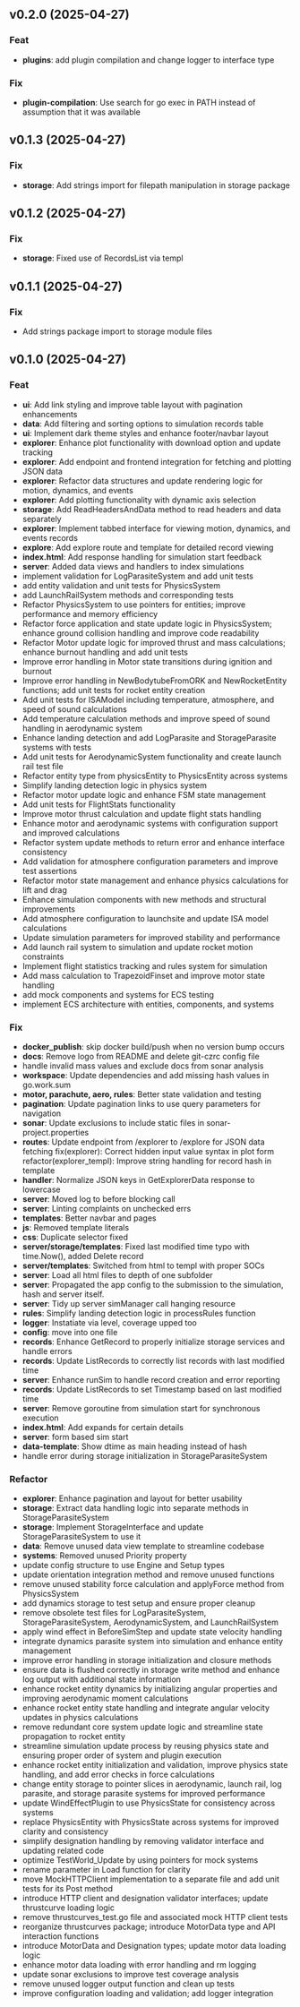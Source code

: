 ## v0.2.0 (2025-04-27)

### Feat

- **plugins**: add plugin compilation and change logger to interface type

### Fix

- **plugin-compilation**: Use search for go exec in PATH instead of assumption that it was available

## v0.1.3 (2025-04-27)

### Fix

- **storage**: Add strings import for filepath manipulation in storage package

## v0.1.2 (2025-04-27)

### Fix

- **storage**: Fixed use of RecordsList via templ

## v0.1.1 (2025-04-27)

### Fix

- Add strings package import to storage module files

## v0.1.0 (2025-04-27)

### Feat

- **ui**: Add link styling and improve table layout with pagination enhancements
- **data**: Add filtering and sorting options to simulation records table
- **ui**: Implement dark theme styles and enhance footer/navbar layout
- **explorer**: Enhance plot functionality with download option and update tracking
- **explorer**: Add endpoint and frontend integration for fetching and plotting JSON data
- **explorer**: Refactor data structures and update rendering logic for motion, dynamics, and events
- **explorer**: Add plotting functionality with dynamic axis selection
- **storage**: Add ReadHeadersAndData method to read headers and data separately
- **explorer**: Implement tabbed interface for viewing motion, dynamics, and events records
- **explore**: Add explore route and template for detailed record viewing
- **index.html**: Add response handling for simulation start feedback
- **server**: Added data views and handlers to index simulations
- implement validation for LogParasiteSystem and add unit tests
- add entity validation and unit tests for PhysicsSystem
- add LaunchRailSystem methods and corresponding tests
- Refactor PhysicsSystem to use pointers for entities; improve performance and memory efficiency
- Refactor force application and state update logic in PhysicsSystem; enhance ground collision handling and improve code readability
- Refactor Motor update logic for improved thrust and mass calculations; enhance burnout handling and add unit tests
- Improve error handling in Motor state transitions during ignition and burnout
- Improve error handling in NewBodytubeFromORK and NewRocketEntity functions; add unit tests for rocket entity creation
- Add unit tests for ISAModel including temperature, atmosphere, and speed of sound calculations
- Add temperature calculation methods and improve speed of sound handling in aerodynamic system
- Enhance landing detection and add LogParasite and StorageParasite systems with tests
- Add unit tests for AerodynamicSystem functionality and create launch rail test file
- Refactor entity type from physicsEntity to PhysicsEntity across systems
- Simplify landing detection logic in physics system
- Refactor motor update logic and enhance FSM state management
- Add unit tests for FlightStats functionality
- Improve motor thrust calculation and update flight stats handling
- Enhance motor and aerodynamic systems with configuration support and improved calculations
- Refactor system update methods to return error and enhance interface consistency
- Add validation for atmosphere configuration parameters and improve test assertions
- Refactor motor state management and enhance physics calculations for lift and drag
- Enhance simulation components with new methods and structural improvements
- Add atmosphere configuration to launchsite and update ISA model calculations
- Update simulation parameters for improved stability and performance
- Add launch rail system to simulation and update rocket motion constraints
- Implement flight statistics tracking and rules system for simulation
- Add mass calculation to TrapezoidFinset and improve motor state handling
- add mock components and systems for ECS testing
- implement ECS architecture with entities, components, and systems

### Fix

- **docker_publish**: skip docker build/push when no version bump occurs
- **docs**: Remove logo from README and delete git-czrc config file
- handle invalid mass values and exclude docs from sonar analysis
- **workspace**: Update dependencies and add missing hash values in go.work.sum
- **motor, parachute, aero, rules**: Better state validation and testing
- **pagination**: Update pagination links to use query parameters for navigation
- **sonar**: Update exclusions to include static files in sonar-project.properties
- **routes**: Update endpoint from /explorer to /explore for JSON data fetching fix(explorer): Correct hidden input value syntax in plot form refactor(explorer_templ): Improve string handling for record hash in template
- **handler**: Normalize JSON keys in GetExplorerData response to lowercase
- **server**: Moved log to before blocking call
- **server**: Linting complaints on unchecked errs
- **templates**: Better navbar and pages
- **js**: Removed template literals
- **css**: Duplicate selector fixed
- **server/storage/templates**: Fixed last modified time typo with time.Now(), added Delete record
- **server/templates**: Switched from html to templ with proper SOCs
- **server**: Load all html files to depth of one subfolder
- **server**: Propagated the app config to the submission to the simulation, hash and server itself.
- **server**: Tidy up server simManager call hanging resource
- **rules**: Simplify landing detection logic in processRules function
- **logger**: Instatiate via level, coverage upped too
- **config**: move into one file
- **records**: Enhance GetRecord to properly initialize storage services and handle errors
- **records**: Update ListRecords to correctly list records with last modified time
- **server**: Enhance runSim to handle record creation and error reporting
- **records**: Update ListRecords to set Timestamp based on last modified time
- **server**: Remove goroutine from simulation start for synchronous execution
- **index.html**: Add expands for certain details
- **server**: form based sim start
- **data-template**: Show dtime as main heading instead of hash
- handle error during storage initialization in StorageParasiteSystem

### Refactor

- **explorer**: Enhance pagination and layout for better usability
- **storage**: Extract data handling logic into separate methods in StorageParasiteSystem
- **storage**: Implement StorageInterface and update StorageParasiteSystem to use it
- **data**: Remove unused data view template to streamline codebase
- **systems**: Removed unused Priority property
- update config structure to use Engine and Setup types
- update orientation integration method and remove unused functions
- remove unused stability force calculation and applyForce method from PhysicsSystem
- add dynamics storage to test setup and ensure proper cleanup
- remove obsolete test files for LogParasiteSystem, StorageParasiteSystem, AerodynamicSystem, and LaunchRailSystem
- apply wind effect in BeforeSimStep and update state velocity handling
- integrate dynamics parasite system into simulation and enhance entity management
- improve error handling in storage initialization and closure methods
- ensure data is flushed correctly in storage write method and enhance log output with additional state information
- enhance rocket entity dynamics by initializing angular properties and improving aerodynamic moment calculations
- enhance rocket entity state handling and integrate angular velocity updates in physics calculations
- remove redundant core system update logic and streamline state propagation to rocket entity
- streamline simulation update process by reusing physics state and ensuring proper order of system and plugin execution
- enhance rocket entity initialization and validation, improve physics state handling, and add error checks in force calculations
- change entity storage to pointer slices in aerodynamic, launch rail, log parasite, and storage parasite systems for improved performance
- update WindEffectPlugin to use PhysicsState for consistency across systems
- replace PhysicsEntity with PhysicsState across systems for improved clarity and consistency
- simplify designation handling by removing validator interface and updating related code
- optimize TestWorld_Update by using pointers for mock systems
- rename parameter in Load function for clarity
- move MockHTTPClient implementation to a separate file and add unit tests for its Post method
- introduce HTTP client and designation validator interfaces; update thrustcurve loading logic
- remove thrustcurves_test.go file and associated mock HTTP client tests
- reorganize thrustcurves package; introduce MotorData type and API interaction functions
- introduce MotorData and Designation types; update motor data loading logic
- enhance motor data loading with error handling and rm logging
- update sonar exclusions to improve test coverage analysis
- remove unused logger output function and clean up tests
- improve configuration loading and validation; add logger integration
